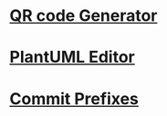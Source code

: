 # [QR code Generator](https://z720.github.io/qrcode-generator/)

# [PlantUML Editor](http://z720.github.io/plantuml-editor/)

# [Commit Prefixes](https://z720.github.io/commit-prefixes/)
